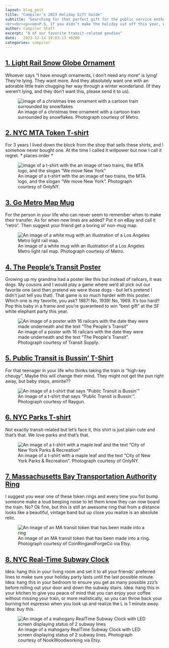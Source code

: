 ```yaml
---
layout: blog_post
title: "Compiler’s 2023 Holiday Gift Guide"
subtitle: "Searching for that perfect gift for the public service enthusiast in your life? Compiler’s got you covered! Here is this year’s round-up of our favorite transit-related gift ideas.
<br><br><p><em>P.S. If you didn’t make the holiday cut off this year, we think these make great gifts year-round!</em></p>"
author: Compiler Staff
excerpt: "8 of our favorite transit-related goodies"
date:   2023-12-14 19:03:13 +0200
categories: compiler
---
```

## [1. Light Rail Snow Globe Ornament](https://shop.metro.net/collections/holiday-shop/products/light-rail-snow-globe-ornaments)
Whoever says “I have enough ornaments, I don’t need any more” is lying! They’re lying. They want more. And they absolutely want one with an adorable little train chugging her way through a winter wonderland. (If they weren’t lying, and they don’t want this, please send it to us).
<figure>
    <img
        src="/assets/blog/ornament.jpeg"
        alt="image of a christmas tree ornament with a cartoon train surrounded by snowflakes" />
    <figcaption>An image of a christmas tree ornament with a cartoon train surrounded by snowflakes. Photograph courtesy of Metro.</figcaption>
</figure>

## [2. NYC MTA Token T-shirt](https://onlyny.com/collections/tees/products/mta-token-t-shirt?variant=40202854039636)
For 3 years I lived down the block from the shop that sells these shirts, and I somehow never bought one. At the time I called it willpower but now I call it regret. * places order *
<figure>
    <img
        src="/assets/blog/MTAshirt.jpeg"
        alt="image of a t-shirt with the an image of two trains, the MTA logo, and the slogan “We move New York”" />
    <figcaption>An image of a t-shirt with the an image of two trains, the MTA logo, and the slogan “We move New York”. Photograph courtesy of OnlyNY.</figcaption>
</figure>

## [3. Go Metro Map Mug](https://shop.metro.net/collections/best-sellers/products/go-metro-map-mug)
For the person in your life who can never seem to remember when to make their transfer. As for when new lines are added? Put it on eBay and call it “retro”. Then suggest your friend get a boring ol’ non-mug map.
<figure>
    <img src="/assets/blog/white-glossy-mug-white-11oz-handle-on-right.jpg" alt="An image of a white mug with an illustration of a Los Angeles Metro light rail map." />
    <figcaption>An image of a white mug with an illustration of a Los Angeles Metro light rail map. Photograph courtesy of Metro.</figcaption>
</figure>

## [4. The People’s Transit Poster](https://transit.supply/collections/prints/products/san-francisco-the-peoples-transit-print)
Growing up my grandma had a poster like this but instead of railcars, it was dogs. My cousins and I would play a game where we’d all pick out our favorite one (and then pretend we were those dogs - but let’s pretend I didn’t just tell you that). That game is so much harder with this poster. Which one is my favorite, you ask? 1887! No, 1939! No, 1969. It’s too hard!! Pop this baby in a frame and you’re guaranteed to win “best gift” at the SF white elephant party this year.
<figure>
    <img src="/assets/blog/SFposter.jpeg" alt="An image of a poster with 16 railcars with the date they were made underneath and the text “The People's Transit”" />
    <figcaption>An image of a poster with 16 railcars with the date they were made underneath and the text “The People's Transit”. Photograph courtesy of Transit Supply.</figcaption>
</figure>

## [5. Public Transit is Bussin’ T-Shirt](https://www.raygunsite.com/products/public-transit-is-bussin)
For that teenager in your life who thinks taking the train is “high-key cheugy”. Maybe this will change their mind. They might not get the pun right away, but baby steps, amirite??
<figure>
    <img src="/assets/blog/Bussin.jpeg" alt="An image of a t-shirt that says “Public Transit is Bussin'”" />
    <figcaption>An image of a t-shirt that says “Public Transit is Bussin'”. Photograph courtesy of Raygun.</figcaption>
</figure>

## [6. NYC Parks T-shirt](https://onlyny.com/collections/tees/products/nyc-parks-logo-t-shirt-1?variant=40115599802452)
Not exactly transit-related but let’s face it, this shirt is just plain cute and that’s that. We love parks and that’s that.
<figure>
    <img src="/assets/blog/parkshirt.jpeg" alt="An image of a t-shirt with a maple leaf and the text “City of New York Parks & Recreation”" />
    <figcaption>An image of a t-shirt with a maple leaf and the text “City of New York Parks & Recreation”. Photograph courtesy of OnlyNY.</figcaption>
</figure>

## [7. Massachusetts Bay Transportation Authority Ring](https://www.etsy.com/listing/1084779169/massachusetts-bay-transportation?click_key=64ea237715a3dbd3437ea84b096768bbf6321f2c%3A1084779169&click_sum=ac5bc353&ref=user_profile&frs=1)
I suggest you wear one of these token rings and every time you fist bump someone make a loud beeping noise to let them know they can now board the train. No? Ok fine, but this is still an awesome ring that from a distance looks like a beautiful, vintage band but up close you realize is an absolute relic.
<figure>
    <img src="/assets/blog/ring.jpeg" alt="An image of an MA transit token that has been made into a ring" />
    <figcaption>An image of an MA transit token that has been made into a ring. Photograph courtesy of CoinRingandForgeCo via Etsy.</figcaption>
</figure>

## [8. NYC Real-Time Subway Clock](https://www.etsy.com/listing/1290166234/nyc-realtime-subway-clock?click_key=b6b30f8f57cd4ba10f3bbc3ed29088e5aed6b156%3A1290166234&click_sum=98c95a73&ref=user_profile&frs=1&sts=1)
Idea: hang this in your living room and set it to all your friends' preferred lines to make sure your holiday party lasts until the last possible minute. Idea: hang this in your bedroom to ensure you get as many possible zzz’s before rolling out your door and down the subway stairs. Idea: hang this in your kitchen to give you peace of mind that you can enjoy your coffee without missing your train, or more realistically, so you can throw back your burning hot espresso when you look up and realize the L is 1 minute away. Idea: buy this.
<figure>
    <img src="/assets/blog/RTclock.jpeg" alt="An image of a mahogany RealTime Subway Clock with LED screen displaying status of 2 subway lines" />
    <figcaption>An image of a mahogany RealTime Subway Clock with LED screen displaying status of 2 subway lines. Photograph courtesy of NookWoodworking via Etsy.</figcaption>
</figure>

